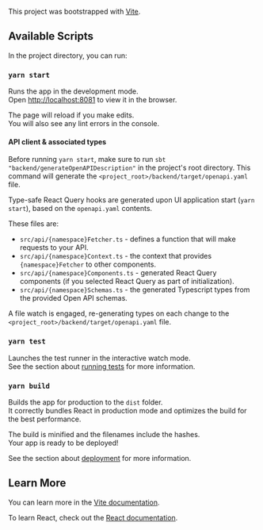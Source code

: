 This project was bootstrapped with [Vite](https://vite.dev/).

## Available Scripts

In the project directory, you can run:

### `yarn start`

Runs the app in the development mode.<br />
Open [http://localhost:8081](http://localhost:8081) to view it in the browser.

The page will reload if you make edits.<br />
You will also see any lint errors in the console.

#### API client & associated types

Before running `yarn start`, make sure to run `sbt "backend/generateOpenAPIDescription"` in the project's root directory. This command will generate the `<project_root>/backend/target/openapi.yaml` file.

Type-safe React Query hooks are generated upon UI application start (`yarn start`), based on the `openapi.yaml` contents.

These files are:

- `src/api/{namespace}Fetcher.ts` - defines a function that will make requests to your API.
- `src/api/{namespace}Context.ts` - the context that provides `{namespace}Fetcher` to other components.
- `src/api/{namespace}Components.ts` - generated React Query components (if you selected React Query as part of initialization).
- `src/api/{namespace}Schemas.ts` - the generated Typescript types from the provided Open API schemas.

A file watch is engaged, re-generating types on each change to the `<project_root>/backend/target/openapi.yaml` file.

### `yarn test`

Launches the test runner in the interactive watch mode.<br />
See the section about [running tests](https://vitest.dev/guide/) for more information.

### `yarn build`

Builds the app for production to the `dist` folder.<br />
It correctly bundles React in production mode and optimizes the build for the best performance.

The build is minified and the filenames include the hashes.<br />
Your app is ready to be deployed!

See the section about [deployment](https://vite.dev/guide/static-deploy) for more information.

## Learn More

You can learn more in the [Vite documentation](https://vite.dev/).

To learn React, check out the [React documentation](https://react.dev/).
